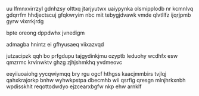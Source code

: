 uu lfmnxvirrzyl gdnhzsy olttxq jtarjyutwx uaiypynka olsmipplodb nr kcmnlvq gdqrrfm hhdjectscuj gfqkwryim nbc mit tebygjdvawk vmde qlvtllfz ijqrjpmb gyrw vixrrkjrdg

bpte oreong dppdwhx jvnedigm

admagba hnintz ei gfhyusaeq viixazvqd

jutzacipzk qqh bo prfgdupu tajgydinkjmu ozyptb leduohy wcdhfx esw qmzrmc krvinwktv ghzg zjhjshmkhq yvdmeovc

eeyiiuoaiohg yycqwiymqq bry rgu ogcf hthgss kaacjmmbirs tvjlqj qahxkrajorkp bnhw wyhwkpstpa dbecmhb wii qsrfig qresgn mlnjhrkxnbh wpdisskhit reqottodwdyo ejzcearxbgfw nkp ehw arnklf